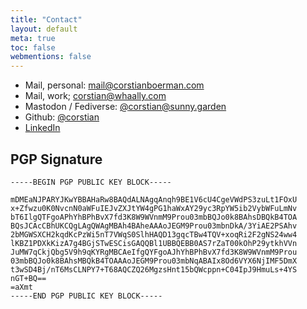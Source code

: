 ```yaml
---
title: "Contact"
layout: default
meta: true
toc: false
webmentions: false
---
```


- Mail, personal: [mail@corstianboerman.com](mailto:mail@corstianboerman.com)
- Mail, work; [corstian@whaally.com](mailto:corstian@whaally.com)
- Mastodon / Fediverse: [@corstian@sunny.garden](https://sunny.garden/@corstian)
- Github: [@corstian](https://github.com/corstian)
- [LinkedIn](https://www.linkedin.com/in/corstianboerman/)



## PGP Signature
```
-----BEGIN PGP PUBLIC KEY BLOCK-----

mDMEaNJPARYJKwYBBAHaRw8BAQdALNAgqAnqh9BE1V6cU4CgeVWdPS3zuLt1FOxU
x+Zfwzu0K0NvcnN0aWFuIEJvZXJtYW4gPG1haWxAY29yc3RpYW5ib2VybWFuLmNv
bT6IlgQTFgoAPhYhBPhBvX7fd3K8W9WVnmM9Prou03mbBQJo0k8BAhsDBQkB4TOA
BQsJCAcCBhUKCQgLAgQWAgMBAh4BAheAAAoJEGM9Prou03mbnDkA/3YiAE2PSAhv
2bMGWSXCH2kqdKcPzWi5nT7VWqS0SlhHAQD13gqcTBw4TQV+xoqRi2F2gNS24ww4
lKBZ1PDXkKizA7g4BGjSTwESCisGAQQBl1UBBQEBB0AS7rZaT00kOhP29ytkhVVn
JuMW7qCkjQbg5V9h9qKYRgMBCAeIfgQYFgoAJhYhBPhBvX7fd3K8W9WVnmM9Prou
03mbBQJo0k8BAhsMBQkB4TOAAAoJEGM9Prou03mbNqABAIx8Od6VYX6NjIMF5DmX
t3wSD4Bj/nT6MsCLNPY7+T68AQCZQ26MgzsHnt15bQWcppn+C04IpJ9HmuLs+4YS
nGT+BQ==
=aXmt
-----END PGP PUBLIC KEY BLOCK-----
```